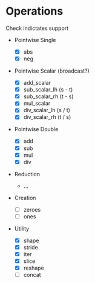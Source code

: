 # Operations

Check indictates support

* Pointwise Single
    * [x] abs
    * [x] neg
    
* Pointwise Scalar (broadcast?)
    * [x] add_scalar
    * [x] sub_scalar_lh (s - t)
    * [x] sub_scalar_rh (t - s)
    * [x] mul_scalar
    * [x] div_scalar_lh (s / t)
    * [x] div_scalar_rh (t / s)

* Pointwise Double
    * [x] add
    * [x] sub
    * [x] mul
    * [x] div

* Reduction
    * ...

* Creation
    * [ ] zeroes
    * [ ] ones

* Utility
    * [x] shape
    * [x] stride
    * [x] iter
    * [x] slice
    * [x] reshape
    * [ ] concat
